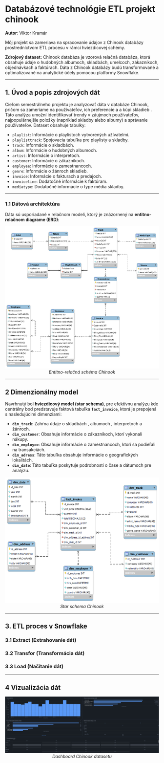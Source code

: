 # **Databázové technológie ETL projekt chinook**

**Autor**: Viktor Kramár

Môj projekt sa zameriava na spracovanie údajov z Chinook databázy prostredníctvom ETL procesu v rámci hviezdicovej schémy.

**Zdrojový dataset:** 
Chinook databáza je vzorová relačná databáza, ktorá obsahuje údaje o hudobných albumoch, skladbách, umelcoch, zákazníkoch, objednávkach a faktúrach. 
Dáta z Chinook databázy budú transformované a optimalizované na analytické účely pomocou platformy Snowflake.

---
## **1. Úvod a popis zdrojových dát**
Cieľom semestrálneho projektu je analyzovať dáta v databáze Chinook, pričom sa zameriame na používateľov, ich preferencie a a kúpi skladieb . Táto analýza umožní identifikovať trendy v záujmoch používateľov, najpopulárnejšie položky (napríklad skladby alebo albumy) a správanie používateľov.
Dataset obsahuje tabulky:
- `playlist`: Informácie o playlistoch vytvorených užívatelmi.
- `playlisttrack`: Spojovacia tabuľka pre playlisty a skladby.
- `track`: Informácie o skladbách.
- `album`: Informácie o hudobných albumoch.
- `artist`: Informácie o interpretoch.
- `customer`: Informácie o zákazníkoch.
- `employee`: Informácie o zamestnancoch.
- `genre`: Informácie o žánroch skladieb.
- `invoice`: Informácie o fakturach a predajoch.
- `invoiceline`: Dodatočné informácie k faktúram.
- `mediatype`: Dodatočné informácie o type média skladby.
 
---
### **1.1 Dátová architektúra**

 Dáta sú usporiadané v relačnom modeli, ktorý je znázornený na **entitno-relačnom diagrame (ERD)**:

<p align="center">
  <img src="https://github.com/PalcivaPapricka/DT_projekt_chinook/blob/main/Chinook_ERD.png" alt="ERD Schema">
  <br>
  <em> Entitno-relačná schéma Chinook </em>
</p>

---
## **2 Dimenzionálny model**

Navrhnutý bol **hviezdicový model (star schema)**, pre efektívnu analýzu kde centrálny bod predstavuje faktová tabuľka **`fact_invoice`**, ktorá je prepojená s nasledujúcimi dimenziami:
- **`dim_track`**: Zahŕna údaje o skladbách , albumoch , interpretoch a žánroch.
- **`dim_customer`**: Obsahuje informácie o zákazníkoch, ktorí vykonali nákupy.
- **`dim_employee`**: Obsahuje informácie o zamestnancoch, ktorí sa podieľali na transakciách.
- **`dim_adress`**: Táto tabuľka obsahuje informácie o geografických lokalitách.
- **`dim_date`**: Táto tabuľka poskytuje podrobnosti o čase a dátumoch pre analýzu. 



<p align="center">
  <img src="https://github.com/PalcivaPapricka/DT_projekt_chinook/blob/main/starschema.png" alt="ERD Schema">
  <br>
  <em> Star schema Chinook </em>
</p>

---
## **3. ETL proces v Snowflake**

### **3.1 Extract (Extrahovanie dát)**


### **3.2 Transfor (Transformácia dát)**

### **3.3 Load (Načítanie dát)**
---
## **4 Vizualizácia dát**
<p align="center">
  <img src="https://github.com/PalcivaPapricka/DT_projekt_chinook/blob/main/Chinook_Dashboard.PNG" alt="ERD Schema">
  <br>
  <em> Dashboard Chinook datasetu </em>
</p>
